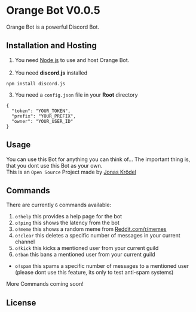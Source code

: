 # Orange Bot V0.0.5

Orange Bot is a powerful Discord Bot.

## Installation and Hosting

1) You need [Node.js](https://nodejs.org/) to use and host Orange Bot. </br>
   </br>
2) You need __discord.js__ installed

``npm install discord.js``

3) You need a ``config.json`` file in your __Root__ directory

````
{
  "token": "YOUR_TOKEN",
  "prefix": "YOUR_PREFIX",
  "owner": "YOUR_USER_ID"
}
````

## Usage

You can use this Bot for anything you can think of... The important thing is, that you dont use this Bot as your own.  
This is an ``Open Source`` Project made by [Jonas Krödel](https://github.com/jonaskroedel/)

## Commands

There are currently ``6`` commands available:
1) ``o!help`` this provides a help page for the bot
2) ``o!ping`` this shows the latency from the bot
3) ``o!meme`` this shows a random meme from [Reddit.com/r/memes](https://reddit.com/r/memes/)
4) ``o!clear`` this deletes a specific number of messages in your current channel
5) ``o!kick`` this kicks a mentioned user from your current guild
6) ``o!ban`` this bans a mentioned user from your current guild

- ``o!spam`` this spams a specific number of messages to a mentioned user (please dont use this feature, its only to test anti-spam systems)

More Commands coming soon!

## License
